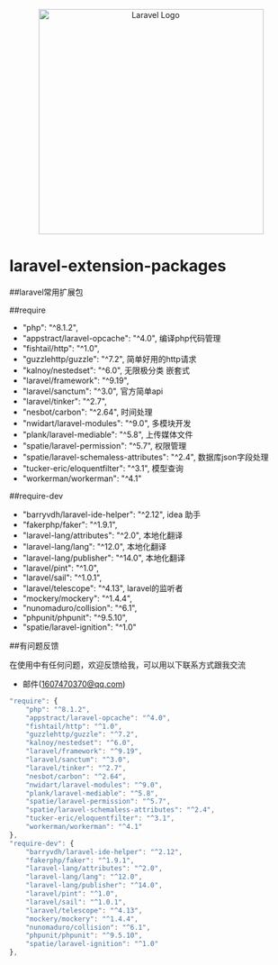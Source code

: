 <p align="center"><a href="https://laravel.com" target="_blank"><img src="https://raw.githubusercontent.com/laravel/art/master/logo-lockup/5%20SVG/2%20CMYK/1%20Full%20Color/laravel-logolockup-cmyk-red.svg" width="400" alt="Laravel Logo"></a></p>

# laravel-extension-packages
##laravel常用扩展包

##require
* "php": "^8.1.2",
* "appstract/laravel-opcache": "^4.0", 编译php代码管理
* "fishtail/http": "^1.0", 
* "guzzlehttp/guzzle": "^7.2", 简单好用的http请求
* "kalnoy/nestedset": "^6.0", 无限极分类 嵌套式
* "laravel/framework": "^9.19",
* "laravel/sanctum": "^3.0", 官方简单api
* "laravel/tinker": "^2.7",
* "nesbot/carbon": "^2.64", 时间处理
* "nwidart/laravel-modules": "^9.0", 多模块开发
* "plank/laravel-mediable": "^5.8", 上传媒体文件
* "spatie/laravel-permission": "^5.7", 权限管理
* "spatie/laravel-schemaless-attributes": "^2.4", 数据库json字段处理
* "tucker-eric/eloquentfilter": "^3.1", 模型查询
* "workerman/workerman": "^4.1"

##require-dev
* "barryvdh/laravel-ide-helper": "^2.12", idea 助手
* "fakerphp/faker": "^1.9.1",
* "laravel-lang/attributes": "^2.0", 本地化翻译
* "laravel-lang/lang": "^12.0", 本地化翻译
* "laravel-lang/publisher": "^14.0", 本地化翻译
* "laravel/pint": "^1.0",
* "laravel/sail": "^1.0.1",
* "laravel/telescope": "^4.13", laravel的监听者
* "mockery/mockery": "^1.4.4",
* "nunomaduro/collision": "^6.1",
* "phpunit/phpunit": "^9.5.10",
* "spatie/laravel-ignition": "^1.0"

##有问题反馈

在使用中有任何问题，欢迎反馈给我，可以用以下联系方式跟我交流

* 邮件(1607470370@qq.com)

```javascript
"require": {
    "php": "^8.1.2",
	"appstract/laravel-opcache": "^4.0",
	"fishtail/http": "^1.0",
	"guzzlehttp/guzzle": "^7.2",
	"kalnoy/nestedset": "^6.0",
	"laravel/framework": "^9.19",
	"laravel/sanctum": "^3.0",
	"laravel/tinker": "^2.7",
	"nesbot/carbon": "^2.64",
	"nwidart/laravel-modules": "^9.0",
	"plank/laravel-mediable": "^5.8",
	"spatie/laravel-permission": "^5.7",
	"spatie/laravel-schemaless-attributes": "^2.4",
	"tucker-eric/eloquentfilter": "^3.1",
	"workerman/workerman": "^4.1"
},
"require-dev": {
	"barryvdh/laravel-ide-helper": "^2.12",
	"fakerphp/faker": "^1.9.1",
	"laravel-lang/attributes": "^2.0",
	"laravel-lang/lang": "^12.0",
	"laravel-lang/publisher": "^14.0",
	"laravel/pint": "^1.0",
	"laravel/sail": "^1.0.1",
	"laravel/telescope": "^4.13",
	"mockery/mockery": "^1.4.4",
	"nunomaduro/collision": "^6.1",
	"phpunit/phpunit": "^9.5.10",
	"spatie/laravel-ignition": "^1.0"
},
```
